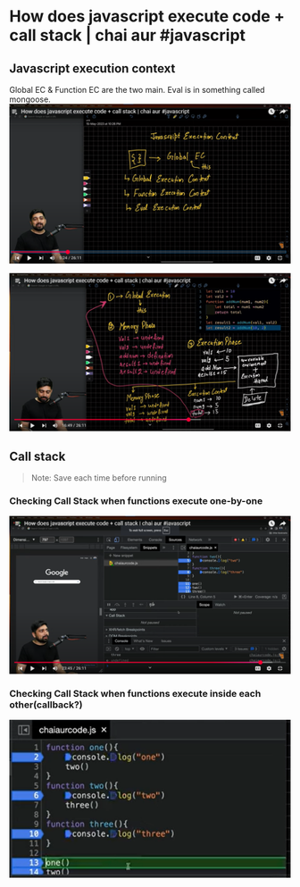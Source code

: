 # How does javascript execute code + call stack | chai aur #javascript

## Javascript execution context

Global EC & Function EC are the two main.
Eval is in something called mongoose.
![alt text](image-1.png)

![alt text](image.png)

## Call stack

> Note: Save each time before running

### Checking Call Stack when functions execute one-by-one

![alt text](image-2.png)

### Checking Call Stack when functions execute inside each other(callback?)

![alt text](image-3.png)